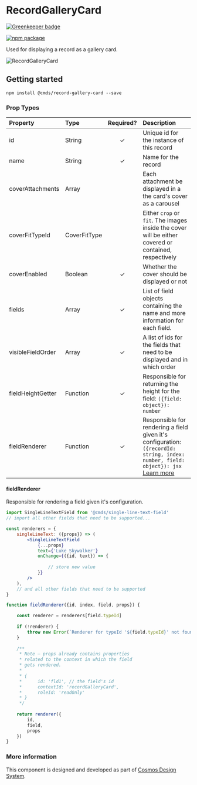 # RecordGalleryCard

[![Greenkeeper badge](https://badges.greenkeeper.io/entercosmos/record-gallery-card.svg)](https://greenkeeper.io/)

[![npm package][npm-badge]][npm]

Used for displaying a record as a gallery card.	

![RecordGalleryCard](https://user-images.githubusercontent.com/44947294/48668890-51e64780-eb2a-11e8-8ee8-152d780be21e.png)

## Getting started

````
npm install @cmds/record-gallery-card --save
````

### Prop Types

| Property | Type | Required? | Description |
|:---|:---|:---:|:---|
| id | String | ✓ | Unique id for the instance of this record |
| name | String | ✓ | Name for the record |
| coverAttachments | Array | | Each attachment be displayed in a the card's cover as a carousel |
| coverFitTypeId | CoverFitType | | Either `crop` or `fit`. The images inside the cover will be either covered or contained, respectively |
| coverEnabled | Boolean | ✓ | Whether the cover should be displayed or not |
| fields | Array | ✓ | List of field objects containing the name and more information for each field. |
| visibleFieldOrder | Array | ✓ | A list of ids for the fields that need to be displayed and in which order |
| fieldHeightGetter | Function | ✓ | Responsible for returning the height for the field: `({field: object}): number` |
| fieldRenderer | Function | ✓ | Responsible for rendering a field given it's configuration: `({recordId: string, index: number, field: object}): jsx` [Learn more](#fieldRenderer) |

#### fieldRenderer

Responsible for rendering a field given it's configuration.

```jsx harmony
import SingleLineTextField from '@cmds/single-line-text-field'
// import all other fields that need to be supported...

const renderers = {
    singleLineText: ({props}) => (
        <SingleLineTextField
            {...props}
            text={'Luke Skywalker'}
            onChange={({id, text}) => {
                
                // store new value
            }}
        />
    ),
    // and all other fields that need to be supported
}

function fieldRenderer({id, index, field, props}) {

    const renderer = renderers[field.typeId]
    
    if (!renderer) {
        throw new Error(`Renderer for typeId '${field.typeId}' not found`)
    }
    
    /**
     * Note — props already contains properties
     * related to the context in which the field
     * gets rendered.
     * 
     * {
     *      id: 'fld1', // the field's id
     *      contextId: 'recordGalleryCard',
     *      roleId: 'readOnly'
     * }
     */
    
    return renderer({ 
        id, 
        field,
        props
    })
}
```

### More information

This component is designed and developed as part of [Cosmos Design System][cmds]. 

[cmds]: https://github.com/entercosmos/cosmos
[npm-badge]: https://img.shields.io/npm/v/@cmds/record-gallery-card.svg
[npm]: https://www.npmjs.org/package/@cmds/record-gallery-card
